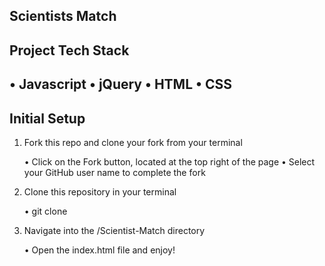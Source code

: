 Scientists Match
---------------------------------------------------------------------

Project Tech Stack
------------------------------------------------------------------
•	Javascript
•	jQuery
•	HTML
•	CSS
--------------------------------------------------------------------

Initial Setup
--------------------------------------------------------------------

1.	Fork this repo and clone your fork from your terminal

    •	Click on the Fork button, located at the top right of the page
    •	Select your GitHub user name to complete the fork

2.	Clone this repository in your terminal

    •	git clone

3.	Navigate into the /Scientist-Match directory

    •	Open the index.html file and enjoy!

